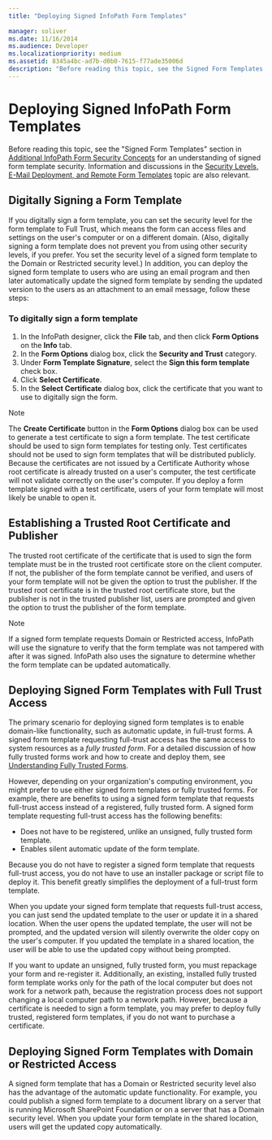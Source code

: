 ```yaml
---
title: "Deploying Signed InfoPath Form Templates"
 
manager: soliver
ms.date: 11/16/2014
ms.audience: Developer 
ms.localizationpriority: medium
ms.assetid: 8345a4bc-ad7b-d0b0-7615-f77ade35006d
description: "Before reading this topic, see the Signed Form Templates section in Additional InfoPath Form Security Concepts for an understanding of signed form template security. Information and discussions in the Security Levels, E-Mail Deployment, and Remote Form Templates topic are also relevant."
---
```


# Deploying Signed InfoPath Form Templates

Before reading this topic, see the "Signed Form Templates" section in [Additional InfoPath Form Security Concepts](additional-infopath-form-security-concepts.md) for an understanding of signed form template security. Information and discussions in the [Security Levels, E-Mail Deployment, and Remote Form Templates](security-levels-email-deployment-and-remote-form-templates.md) topic are also relevant.
  
## Digitally Signing a Form Template

If you digitally sign a form template, you can set the security level for the form template to Full Trust, which means the form can access files and settings on the user's computer or on a different domain. (Also, digitally signing a form template does not prevent you from using other security levels, if you prefer. You set the security level of a signed form template to the Domain or Restricted security level.) In addition, you can deploy the signed form template to users who are using an email program and then later automatically update the signed form template by sending the updated version to the users as an attachment to an email message, follow these steps:
  
### To digitally sign a form template

1. In the InfoPath designer, click the **File** tab, and then click **Form Options** on the **Info** tab.
2. In the **Form Options** dialog box, click the **Security and Trust** category.
3. Under **Form Template Signature**, select the **Sign this form template** check box.
4. Click **Select Certificate**.
5. In the **Select Certificate** dialog box, click the certificate that you want to use to digitally sign the form.

> [!NOTE]
> The **Create Certificate** button in the **Form Options** dialog box can be used to generate a test certificate to sign a form template. The test certificate should be used to sign form templates for testing only. Test certificates should not be used to sign form templates that will be distributed publicly. Because the certificates are not issued by a Certificate Authority whose root certificate is already trusted on a user's computer, the test certificate will not validate correctly on the user's computer. If you deploy a form template signed with a test certificate, users of your form template will most likely be unable to open it.
  
## Establishing a Trusted Root Certificate and Publisher

 The trusted root certificate of the certificate that is used to sign the form template must be in the trusted root certificate store on the client computer. If not, the publisher of the form template cannot be verified, and users of your form template will not be given the option to trust the publisher. If the trusted root certificate is in the trusted root certificate store, but the publisher is not in the trusted publisher list, users are prompted and given the option to trust the publisher of the form template.
  
> [!NOTE]
> If a signed form template requests Domain or Restricted access, InfoPath will use the signature to verify that the form template was not tampered with after it was signed. InfoPath also uses the signature to determine whether the form template can be updated automatically.
  
## Deploying Signed Form Templates with Full Trust Access

The primary scenario for deploying signed form templates is to enable domain-like functionality, such as automatic update, in full-trust forms. A signed form template requesting full-trust access has the same access to system resources as a *fully trusted form*. For a detailed discussion of how fully trusted forms work and how to create and deploy them, see [Understanding Fully Trusted Forms](understanding-fully-trusted-forms.md).
  
However, depending on your organization's computing environment, you might prefer to use either signed form templates or fully trusted forms. For example, there are benefits to using a signed form template that requests full-trust access instead of a registered, fully trusted form. A signed form template requesting full-trust access has the following benefits:
  
- Does not have to be registered, unlike an unsigned, fully trusted form template.
- Enables silent automatic update of the form template.

Because you do not have to register a signed form template that requests full-trust access, you do not have to use an installer package or script file to deploy it. This benefit greatly simplifies the deployment of a full-trust form template.
  
When you update your signed form template that requests full-trust access, you can just send the updated template to the user or update it in a shared location. When the user opens the updated template, the user will not be prompted, and the updated version will silently overwrite the older copy on the user's computer. If you updated the template in a shared location, the user will be able to use the updated copy without being prompted.
  
If you want to update an unsigned, fully trusted form, you must repackage your form and re-register it. Additionally, an existing, installed fully trusted form template works only for the path of the local computer but does not work for a network path, because the registration process does not support changing a local computer path to a network path. However, because a certificate is needed to sign a form template, you may prefer to deploy fully trusted, registered form templates, if you do not want to purchase a certificate.
  
## Deploying Signed Form Templates with Domain or Restricted Access

A signed form template that has a Domain or Restricted security level also has the advantage of the automatic update functionality. For example, you could publish a signed form template to a document library on a server that is running Microsoft SharePoint Foundation or on a server that has a Domain security level. When you update your form template in the shared location, users will get the updated copy automatically.
